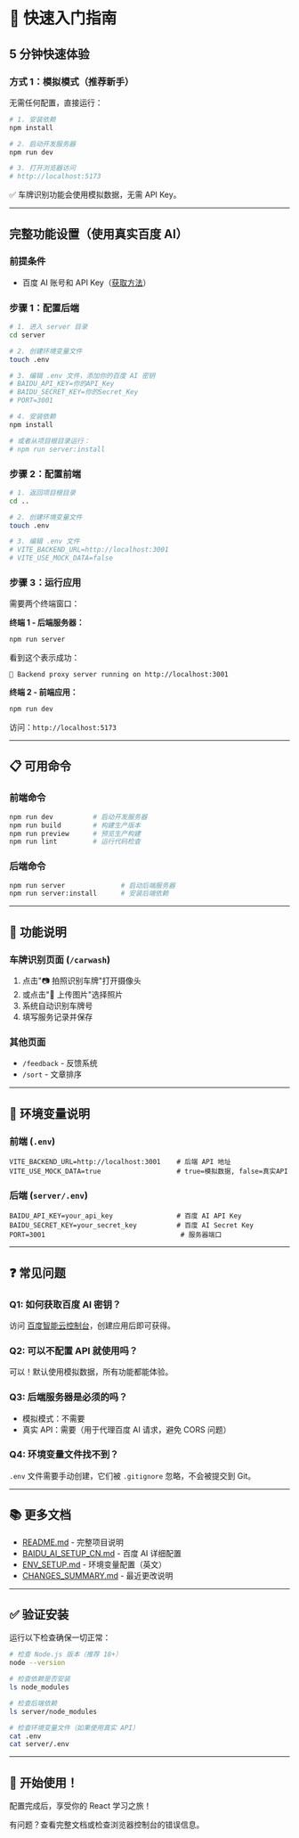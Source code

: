# 🚀 快速入门指南

## 5 分钟快速体验

### 方式 1：模拟模式（推荐新手）

无需任何配置，直接运行：

```bash
# 1. 安装依赖
npm install

# 2. 启动开发服务器
npm run dev

# 3. 打开浏览器访问
# http://localhost:5173
```

✅ 车牌识别功能会使用模拟数据，无需 API Key。

---

## 完整功能设置（使用真实百度 AI）

### 前提条件
- 百度 AI 账号和 API Key（[获取方法](https://console.bce.baidu.com/ai/)）

### 步骤 1：配置后端

```bash
# 1. 进入 server 目录
cd server

# 2. 创建环境变量文件
touch .env

# 3. 编辑 .env 文件，添加你的百度 AI 密钥
# BAIDU_API_KEY=你的API_Key
# BAIDU_SECRET_KEY=你的Secret_Key
# PORT=3001

# 4. 安装依赖
npm install

# 或者从项目根目录运行：
# npm run server:install
```

### 步骤 2：配置前端

```bash
# 1. 返回项目根目录
cd ..

# 2. 创建环境变量文件
touch .env

# 3. 编辑 .env 文件
# VITE_BACKEND_URL=http://localhost:3001
# VITE_USE_MOCK_DATA=false
```

### 步骤 3：运行应用

需要两个终端窗口：

**终端 1 - 后端服务器：**
```bash
npm run server
```

看到这个表示成功：
```
🚀 Backend proxy server running on http://localhost:3001
```

**终端 2 - 前端应用：**
```bash
npm run dev
```

访问：`http://localhost:5173`

---

## 📋 可用命令

### 前端命令
```bash
npm run dev          # 启动开发服务器
npm run build        # 构建生产版本
npm run preview      # 预览生产构建
npm run lint         # 运行代码检查
```

### 后端命令
```bash
npm run server              # 启动后端服务器
npm run server:install      # 安装后端依赖
```

---

## 🎯 功能说明

### 车牌识别页面 (`/carwash`)
1. 点击"📷 拍照识别车牌"打开摄像头
2. 或点击"📁 上传图片"选择照片
3. 系统自动识别车牌号
4. 填写服务记录并保存

### 其他页面
- `/feedback` - 反馈系统
- `/sort` - 文章排序

---

## 🔧 环境变量说明

### 前端 (`.env`)
```env
VITE_BACKEND_URL=http://localhost:3001    # 后端 API 地址
VITE_USE_MOCK_DATA=true                   # true=模拟数据, false=真实API
```

### 后端 (`server/.env`)
```env
BAIDU_API_KEY=your_api_key                # 百度 AI API Key
BAIDU_SECRET_KEY=your_secret_key          # 百度 AI Secret Key
PORT=3001                                  # 服务器端口
```

---

## ❓ 常见问题

### Q1: 如何获取百度 AI 密钥？
访问 [百度智能云控制台](https://console.bce.baidu.com/ai/)，创建应用后即可获得。

### Q2: 可以不配置 API 就使用吗？
可以！默认使用模拟数据，所有功能都能体验。

### Q3: 后端服务器是必须的吗？
- 模拟模式：不需要
- 真实 API：需要（用于代理百度 AI 请求，避免 CORS 问题）

### Q4: 环境变量文件找不到？
`.env` 文件需要手动创建，它们被 `.gitignore` 忽略，不会被提交到 Git。

---

## 📚 更多文档

- [README.md](./README.md) - 完整项目说明
- [BAIDU_AI_SETUP_CN.md](./BAIDU_AI_SETUP_CN.md) - 百度 AI 详细配置
- [ENV_SETUP.md](./ENV_SETUP.md) - 环境变量配置（英文）
- [CHANGES_SUMMARY.md](./CHANGES_SUMMARY.md) - 最近更改说明

---

## ✅ 验证安装

运行以下检查确保一切正常：

```bash
# 检查 Node.js 版本（推荐 18+）
node --version

# 检查依赖是否安装
ls node_modules

# 检查后端依赖
ls server/node_modules

# 检查环境变量文件（如果使用真实 API）
cat .env
cat server/.env
```

---

## 🎉 开始使用！

配置完成后，享受你的 React 学习之旅！

有问题？查看完整文档或检查浏览器控制台的错误信息。

